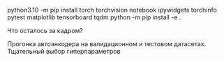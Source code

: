 python3.10 -m pip install torch torchvision notebook ipywidgets torchinfo pytest matplotlib tensorboard tqdm
python -m pip install -e .




Что осталось за кадром?

Прогонка автоэнкодера на валидационном и тестовом датасетах. 
Тщательный выбор гиперпараметров